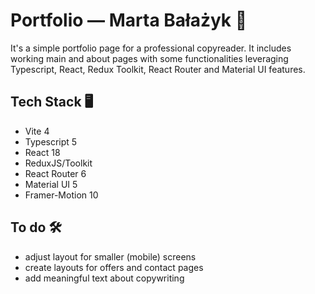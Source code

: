 # Portfolio — Marta Bałażyk 📝

It's a simple portfolio page for a professional copyreader. It includes working main and about pages with some functionalities leveraging Typescript, React, Redux Toolkit, React Router and Material UI features.

## Tech Stack 🖥️

- Vite 4
- Typescript 5
- React 18
- ReduxJS/Toolkit
- React Router 6
- Material UI 5
- Framer-Motion 10

## To do 🛠️

- adjust layout for smaller (mobile) screens
- create layouts for offers and contact pages
- add meaningful text about copywriting
